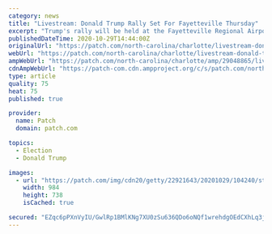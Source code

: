 ```yaml
---
category: news
title: "Livestream: Donald Trump Rally Set For Fayetteville Thursday"
excerpt: "Trump's rally will be held at the Fayetteville Regional Airport, located at 400 Airport Road in Fayetteville. The event is set to begin at 6:30 p.m. Trump's travel to the state highlights just how important his campaign views the Tar Heel state,"
publishedDateTime: 2020-10-29T14:44:00Z
originalUrl: "https://patch.com/north-carolina/charlotte/livestream-donald-trump-rally-set-fayetteville-thursday"
webUrl: "https://patch.com/north-carolina/charlotte/livestream-donald-trump-rally-set-fayetteville-thursday"
ampWebUrl: "https://patch.com/north-carolina/charlotte/amp/29048865/livestream-donald-trump-rally-set-for-fayetteville-thursday"
cdnAmpWebUrl: "https://patch-com.cdn.ampproject.org/c/s/patch.com/north-carolina/charlotte/amp/29048865/livestream-donald-trump-rally-set-for-fayetteville-thursday"
type: article
quality: 75
heat: 75
published: true

provider:
  name: Patch
  domain: patch.com

topics:
  - Election
  - Donald Trump

images:
  - url: "https://patch.com/img/cdn20/getty/22921643/20201029/104240/styles/patch_image/public/gettyimages-1282737607___29104037184.jpg?width=984"
    width: 984
    height: 738
    isCached: true

secured: "EZqc6pPXnVyIU/GwlRp1BMlKNg7XU0zSu636QDo6oNQf1wrehdgOEdCXhLq3jvBLx/q1FkY1r4ATpvRvXDqyyn+00MuCA0BdfFc3wUiNWFTm5hrDCcKfE2KNkc8T7FuRBZWqcV69dv+AXg6Dvddvc//r4B838VgfTocwgZm+hEGO/fusIN7IQHyZk+sD63KrP+QoLUxhUaorqd54N7MkQBGTX5hb6jf2AymbmKlb2eSsFr8TQuzjFYJXgZTfBFsIgRrK9P0rdn3dZ2v94PAIZuHJD3+QUWsPu/ZCapccvQskSdkgUsl1gCDuCeeNnaAgUFexoQwa7LLozEs94HaSfR8ETyLBJIIip8diPOWeZxM=;a9UCNLV2jHj41VRaRHFrrQ=="
---
```


